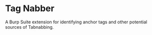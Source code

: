 # Tag Nabber
A Burp Suite extension for identifying anchor tags and other potential sources of Tabnabbing.
